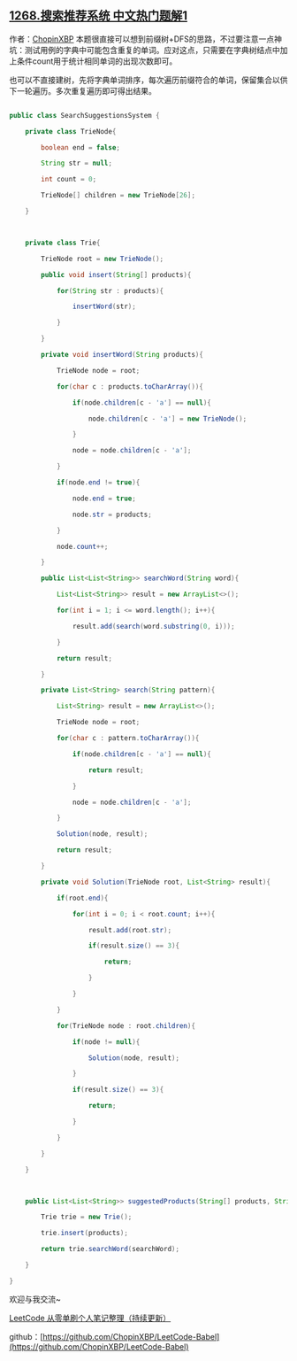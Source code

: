 ## [1268.搜索推荐系统 中文热门题解1](https://leetcode.cn/problems/search-suggestions-system/solutions/100000/zi-dian-shu-dfsjava-by-chopinxbp)

作者：[ChopinXBP](https://leetcode.cn/u/ChopinXBP)
本题很直接可以想到前缀树+DFS的思路，不过要注意一点神坑：测试用例的字典中可能包含重复的单词。应对这点，只需要在字典树结点中加上条件count用于统计相同单词的出现次数即可。

也可以不直接建树，先将字典单词排序，每次遍历前缀符合的单词，保留集合以供下一轮遍历。多次重复遍历即可得出结果。

```java
public class SearchSuggestionsSystem {
    private class TrieNode{
        boolean end = false;
        String str = null;
        int count = 0;
        TrieNode[] children = new TrieNode[26];
    }

    private class Trie{
        TrieNode root = new TrieNode();
        public void insert(String[] products){
            for(String str : products){
                insertWord(str);
            }
        }
        private void insertWord(String products){
            TrieNode node = root;
            for(char c : products.toCharArray()){
                if(node.children[c - 'a'] == null){
                    node.children[c - 'a'] = new TrieNode();
                }
                node = node.children[c - 'a'];
            }
            if(node.end != true){
                node.end = true;
                node.str = products;
            }
            node.count++;
        }
        public List<List<String>> searchWord(String word){
            List<List<String>> result = new ArrayList<>();
            for(int i = 1; i <= word.length(); i++){
                result.add(search(word.substring(0, i)));
            }
            return result;
        }
        private List<String> search(String pattern){
            List<String> result = new ArrayList<>();
            TrieNode node = root;
            for(char c : pattern.toCharArray()){
                if(node.children[c - 'a'] == null){
                    return result;
                }
                node = node.children[c - 'a'];
            }
            Solution(node, result);
            return result;
        }
        private void Solution(TrieNode root, List<String> result){
            if(root.end){
                for(int i = 0; i < root.count; i++){
                    result.add(root.str);
                    if(result.size() == 3){
                        return;
                    }
                }
            }
            for(TrieNode node : root.children){
                if(node != null){
                    Solution(node, result);
                }
                if(result.size() == 3){
                    return;
                }
            }
        }
    }

    public List<List<String>> suggestedProducts(String[] products, String searchWord) {
        Trie trie = new Trie();
        trie.insert(products);
        return trie.searchWord(searchWord);
    }
}
```

欢迎与我交流~

[LeetCode 从零单刷个人笔记整理（持续更新）](https://blog.csdn.net/qq_20304723/article/details/89401203)

github：[https://github.com/ChopinXBP/LeetCode-Babel](https://github.com/ChopinXBP/LeetCode-Babel)
